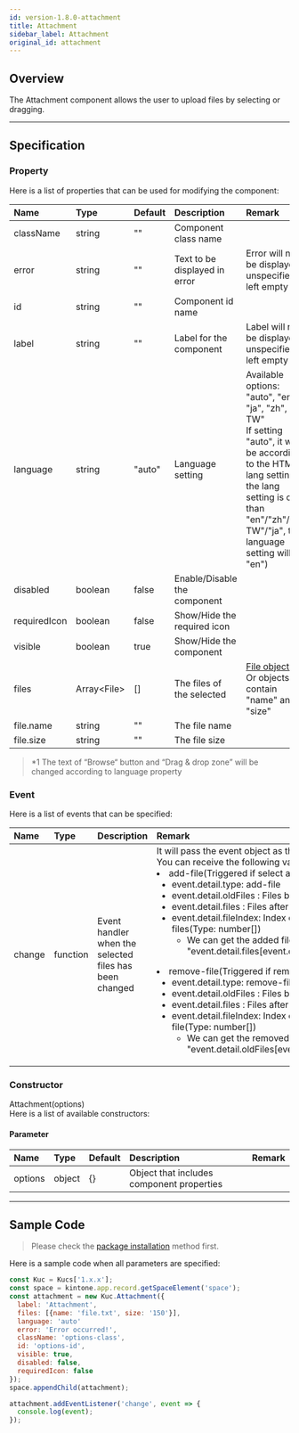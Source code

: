 ```yaml
---
id: version-1.8.0-attachment
title: Attachment
sidebar_label: Attachment
original_id: attachment
---
```


## Overview

The Attachment component allows the user to upload files by selecting or dragging.

<div class="sample-container" id="attachment">
  <div id="sample-container__components"></div>
</div>
<script src="/js/samples/desktop/attachment.js"></script>

---

## Specification

### Property
Here is a list of properties that can be used for modifying the component:

| Name   | Type | Default | Description | Remark |
| :--- | :--- | :--- | :--- | :--- |
| className | string | ""  | Component class name | |
| error | string | ""  | Text to be displayed in error | Error will not be displayed if unspecified or left empty |
| id | string | ""  | Component id name | |
| label | string | ""  | Label for the component | Label will not be displayed if unspecified or left empty |
| language | string | "auto"  | Language setting | Available options: "auto", "en", "ja", "zh", "zh-TW"<br>If setting "auto", it will be according to the HTML lang setting (If the lang setting is other than "en"/"zh"/"zh-TW"/"ja", the language setting will be "en") |
| disabled | boolean | false | Enable/Disable the component | |
| requiredIcon | boolean | false | Show/Hide the required icon | |
| visible | boolean | true | Show/Hide the component | |
| files | Array\<File> | [] | The files of the selected | [File objects](https://developer.mozilla.org/en-US/docs/Web/API/File)<br>Or objects contain "name" and "size"
| file.name | string | "" | The file name | |
| file.size | string | "" | The file size | |

> *1 The text of “Browse“ button and “Drag & drop zone” will be changed according to language property

### Event

Here is a list of events that can be specified:

| Name | Type | Description | Remark |
| :--- | :--- | :--- | :--- |
| change | function | Event handler when the selected files has been changed | It will pass the event object as the argument<br>You can receive the following values in event.detail <li>add-file(Triggered if select any file)  <ul><li>event.detail.type: add-file<li>event.detail.oldFiles : Files before added<li>event.detail.files : Files after added<li>event.detail.fileIndex: Index of the added files(Type: number[])<ul><li>We can get the added files by "event.detail.files[event.detail.fileIndex[0]]"</ul></li></ul><li>remove-file(Triggered if remove any file)<ul><li>event.detail.type: remove-file<li>event.detail.oldFiles : Files before removed<li>event.detail.files : Files after removed<li>event.detail.fileIndex: Index of the removed file(Type: number[])<ul><li>We can get the removed file by "event.detail.oldFiles[event.detail.fileIndex[0]]"</ul></li></ul></li> |

### Constructor

Attachment(options)<br>
Here is a list of available constructors:

#### Parameter
| Name | Type | Default | Description | Remark |
| :--- | :--- | :--- | :--- | :--- |
| options  | object | {} | Object that includes component properties |  |

---
## Sample Code

> Please check the [package installation](../../getting-started/quick-start.md#installation) method first.

Here is a sample code when all parameters are specified:
``` javascript
const Kuc = Kucs['1.x.x'];
const space = kintone.app.record.getSpaceElement('space');
const attachment = new Kuc.Attachment({
  label: 'Attachment',
  files: [{name: 'file.txt', size: '150'}],
  language: 'auto'
  error: 'Error occurred!',
  className: 'options-class',
  id: 'options-id',
  visible: true,
  disabled: false,
  requiredIcon: false
});
space.appendChild(attachment);

attachment.addEventListener('change', event => {
  console.log(event);
});
```